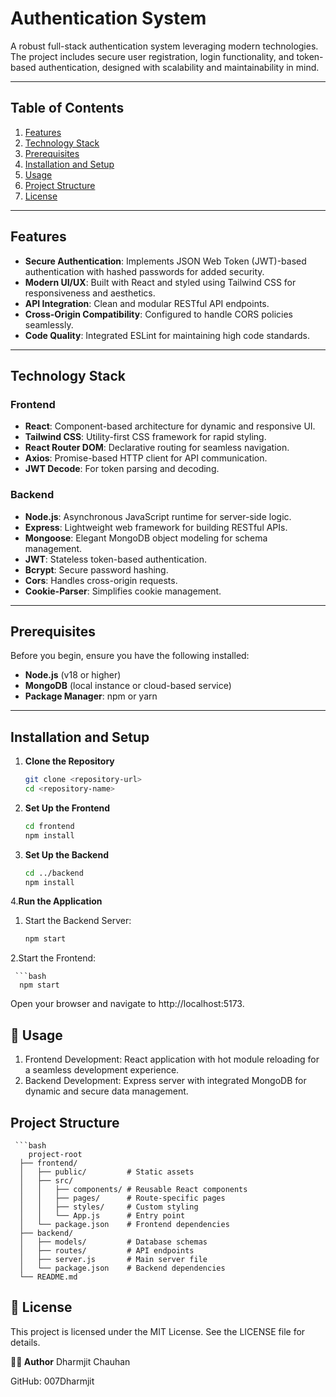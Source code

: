 # **Authentication System**

A robust full-stack authentication system leveraging modern technologies. The project includes secure user registration, login functionality, and token-based authentication, designed with scalability and maintainability in mind.

---

## **Table of Contents**

1. [Features](#features)  
2. [Technology Stack](#technology-stack)  
3. [Prerequisites](#prerequisites)  
4. [Installation and Setup](#installation-and-setup)  
5. [Usage](#usage)  
6. [Project Structure](#project-structure)  
7. [License](#license)

---

## **Features**

- **Secure Authentication**: Implements JSON Web Token (JWT)-based authentication with hashed passwords for added security.  
- **Modern UI/UX**: Built with React and styled using Tailwind CSS for responsiveness and aesthetics.  
- **API Integration**: Clean and modular RESTful API endpoints.  
- **Cross-Origin Compatibility**: Configured to handle CORS policies seamlessly.  
- **Code Quality**: Integrated ESLint for maintaining high code standards.  

---

## **Technology Stack**

### **Frontend**
- **React**: Component-based architecture for dynamic and responsive UI.  
- **Tailwind CSS**: Utility-first CSS framework for rapid styling.  
- **React Router DOM**: Declarative routing for seamless navigation.  
- **Axios**: Promise-based HTTP client for API communication.  
- **JWT Decode**: For token parsing and decoding.  

### **Backend**
- **Node.js**: Asynchronous JavaScript runtime for server-side logic.  
- **Express**: Lightweight web framework for building RESTful APIs.  
- **Mongoose**: Elegant MongoDB object modeling for schema management.  
- **JWT**: Stateless token-based authentication.  
- **Bcrypt**: Secure password hashing.  
- **Cors**: Handles cross-origin requests.  
- **Cookie-Parser**: Simplifies cookie management.

---

## **Prerequisites**

Before you begin, ensure you have the following installed:  
- **Node.js** (v18 or higher)  
- **MongoDB** (local instance or cloud-based service)  
- **Package Manager**: npm or yarn  

---

## **Installation and Setup**

1. **Clone the Repository**
   ```bash
   git clone <repository-url>
   cd <repository-name>
2. **Set Up the Frontend**
   ```bash
   cd frontend
   npm install
3. **Set Up the Backend**
   ```bash
   cd ../backend
   npm install
4.**Run the Application**
  1. Start the Backend Server:
      ```bash
      npm start
      
  2.Start the Frontend:
     
     ```bash
      npm start 
   Open your browser and navigate to http://localhost:5173. 
   
## **🧮 Usage**
   1. Frontend Development: React application with hot module reloading for a seamless development experience.
   2. Backend Development: Express server with integrated MongoDB for dynamic and secure data management.

## **Project Structure**
     ```bash
        project-root
      ├── frontend/
      │   ├── public/         # Static assets
      │   ├── src/
      │   │   ├── components/ # Reusable React components
      │   │   ├── pages/      # Route-specific pages
      │   │   ├── styles/     # Custom styling
      │   │   └── App.js      # Entry point
      │   └── package.json    # Frontend dependencies
      ├── backend/
      │   ├── models/         # Database schemas
      │   ├── routes/         # API endpoints
      │   ├── server.js       # Main server file
      │   └── package.json    # Backend dependencies
      └── README.md



## **📜 License**
This project is licensed under the MIT License. See the LICENSE file for details.

**🧑‍💻 Author**
Dharmjit Chauhan

GitHub: 007Dharmjit

